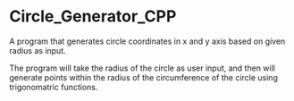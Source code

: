 # Circle_Generator_CPP
A program that generates circle coordinates in x and y axis based on given radius as input.

The program will take the radius of the circle as user input, and then will generate points within the radius of the circumference of the circle using trigonomatric functions.
